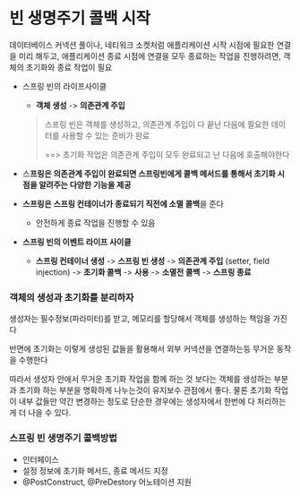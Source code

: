 # 빈 생명주기 콜백 시작

데이터베이스 커넥션 풀이나, 네티워크 소켓처럼 애플리케이션 시작 시점에 필요한 연결을 미리 해두고, 애플리케이션 종료 시점에 연결을 모두 종료하는 작업을 진행하려면, 객체의 초기화와 종료 작업이 필요



- 스프링 빈의 라이프사이클

  - **객체 생성** -> **의존관계 주입**

  > 스프링 빈은 객체를 생성하고, 의존관계 주입이 다 끝난 다음에 필요한 데이터를 사용할 수 있는 준비가 완료
  >
  > ==> 초기화 작업은 의존관계 주입이 모두 완료되고 난 다음에 호출해야한다

- 스**프링은 의존관계 주입이 완료되면 스프링빈에게 콜백 메서드를 통해서 초기화 시점을 알려주는 다양한 기능을 제공**

- **스프링은 스프링 컨테이너가 종료되기 직전에 소멸 콜백**을 준다

  - 안전하게 종료 작업을 진행할 수 있음

- **스프링 빈의 이벤트 라이프 사이클**

  - **스프링 컨테이너 생성** -> **스프링 빈 생성** -> **의존관계 주입** (setter, field injection) -> **초기화 콜백** -> **사용** -> **소멸전 콜백** -> **스프링 종료**





### 객체의 생성과 초기화를 분리하자

생성자는 필수정보(파라미터)를 받고, 메모리를 할당해서 객체를 생성하는 책임을 가진다

반면에 초기화는 이렇게 생성된 값들을 활용해서 외부 커넥션을 연결하는등 무거운 동작을 수행한다

따라서 생성자 안에서 무거운 초기화 작업을 함께 하는 것 보다는 객체를 생성하는 부분과 초기화 하는 부분을 명확하게 나누는것이 유지보수 관점에서 좋다. 물론 초기화 작업이 내부 값들만 약간 변경하는 정도로 단순한 경우에는 생성자에서 한번에 다 처리하는게 더 나을 수 있다.



### 스프링 빈 생명주기 콜백방법

- 인터페이스
- 설정 정보에 초기화 메서드, 종료 메서드 지정
- @PostConstruct, @PreDestory 어노테이션 지원

